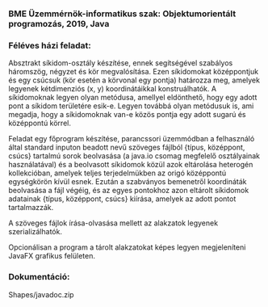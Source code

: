 
### BME Üzemmérnök-informatikus szak: Objektumorientált programozás, 2019, Java

### Féléves házi feladat:

Absztrakt síkidom-osztály készítése, ennek segítségével szabályos háromszög, négyzet és kör megvalósítása. Ezen síkidomokat középpontjuk és egy csúcsuk (kör esetén a körvonal egy pontja) határozza meg, amelyek legyenek kétdimenziós (x, y) koordinátáikkal konstruálhatók. A síkidomoknak legyen olyan metódusa, amellyel eldönthető, hogy egy adott pont a síkidom területére esik-e. Legyen továbbá olyan metódusuk is, ami megadja, hogy a síkidomoknak van-e közös pontja egy adott sugarú és középpontú körrel.

Feladat egy főprogram készítése, parancssori üzemmódban a felhasználó által standard inputon beadott nevű szöveges fájlból {típus, középpont, csúcs} tartalmú sorok beolvasása (a java.io csomag megfelelő osztályainak használatával) és a beolvasott síkidomok közül azok eltárolása heterogén kollekcióban, amelyek teljes terjedelmükben az origó középpontú egységkörön kívül esnek. Ezután a szabványos bemenetről koordináták beolvasása a fájl végéig, és az egyes pontokhoz azon eltárolt síkidomok adatainak {típus, középpont, csúcs} kiírása, amelyek az adott pontot tartalmazzák.

A szöveges fájlok írása-olvasása mellett az alakzatok legyenek szerializálhatók.

Opcionálisan a program a tárolt alakzatokat képes legyen megjeleníteni JavaFX grafikus felületen.

### Dokumentáció:

Shapes/javadoc.zip

